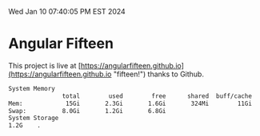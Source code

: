 Wed Jan 10 07:40:05 PM EST 2024

# Angular Fifteen


This project is live at [https://angularfifteen.github.io](https://angularfifteen.github.io "fifteen!") thanks to Github.

```bash
System Memory
               total        used        free      shared  buff/cache   available
Mem:            15Gi       2.3Gi       1.6Gi       324Mi        11Gi        12Gi
Swap:          8.0Gi       1.2Gi       6.8Gi
System Storage
1.2G	.
